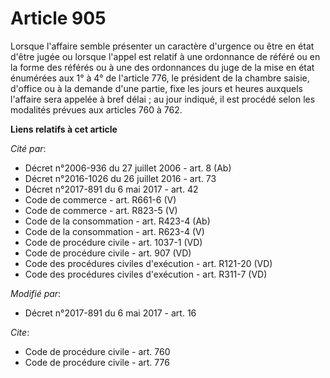# Article 905

Lorsque l'affaire semble présenter un caractère d'urgence ou être en état d'être jugée ou lorsque l'appel est relatif à une
ordonnance de référé ou en la forme des référés ou à une des ordonnances du juge de la mise en état énumérées aux 1° à 4° de
l'article 776, le président de la chambre saisie, d'office ou à la demande d'une partie, fixe les jours et heures auxquels
l'affaire sera appelée à bref délai ; au jour indiqué, il est procédé selon les modalités prévues aux articles 760 à 762.

**Liens relatifs à cet article**

_Cité par_:

  - Décret n°2006-936 du 27 juillet 2006 - art. 8 (Ab)
  - Décret n°2016-1026 du 26 juillet 2016 - art. 73
  - Décret n°2017-891 du 6 mai 2017 - art. 42
  - Code de commerce - art. R661-6 (V)
  - Code de commerce - art. R823-5 (V)
  - Code de la consommation - art. R423-4 (Ab)
  - Code de la consommation - art. R623-4 (V)
  - Code de procédure civile - art. 1037-1 (VD)
  - Code de procédure civile - art. 907 (VD)
  - Code des procédures civiles d'exécution - art. R121-20 (VD)
  - Code des procédures civiles d'exécution - art. R311-7 (VD)

_Modifié par_:

  - Décret n°2017-891 du 6 mai 2017 - art. 16

_Cite_:

  - Code de procédure civile - art. 760
  - Code de procédure civile - art. 776

